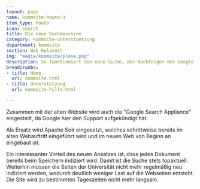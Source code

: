 ```yaml
---
layout: page
name: kommsite-howto-3
item_type: howto
icon: search
title: Die neue Suchmaschine
category: kommsite-unterstuetzung
department: kommsite
section: Web Relaunch
img: "media/kommsite/plone.png"
description: So funktioniert die neue Suche, der Nachfolger der Google Search Appkliance.
breadcrumbs:
- title: Home
  url: kommsite.html
- title: Unterstützung
  url: kommsite-hilfe.html

---
```


Zusammen mit der alten Website wird auch die "Google Search Appliance" eingestellt, da Google hier den Support aufgekündigt hat.

Als Ersatz wird Apache Solr eingesetzt, welches schrittweise bereits im alten Webauftritt eingeführt wird und im neuen Web von Beginn an eingebaut ist. 

Ein interessanter Vorteil des neuen Ansatzes ist, dass jedes Dokument bereits beim Speichern indiziert wird. Damit ist die Suche stets topaktuell. Weiterhin müssen die Seiten der Universität nicht mehr regelmäßig neu indiziert werden, wodurch deutlich weniger Last auf die Webseiten entsteht. Die Site wird zu bestimmten Tageszeiten nicht mehr langsam.

